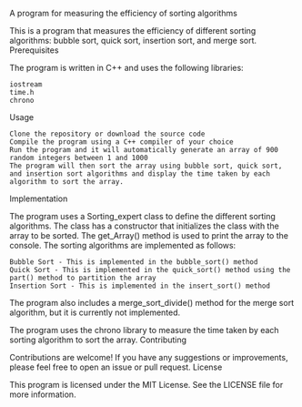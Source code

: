 A program for measuring the efficiency of sorting algorithms

This is a program that measures the efficiency of different sorting algorithms: bubble sort, quick sort, insertion sort, and merge sort.
Prerequisites

The program is written in C++ and uses the following libraries:

    iostream
    time.h
    chrono

Usage

    Clone the repository or download the source code
    Compile the program using a C++ compiler of your choice
    Run the program and it will automatically generate an array of 900 random integers between 1 and 1000
    The program will then sort the array using bubble sort, quick sort, and insertion sort algorithms and display the time taken by each algorithm to sort the array.

Implementation

The program uses a Sorting_expert class to define the different sorting algorithms. The class has a constructor that initializes the class with the array to be sorted. The get_Array() method is used to print the array to the console. The sorting algorithms are implemented as follows:

    Bubble Sort - This is implemented in the bubble_sort() method
    Quick Sort - This is implemented in the quick_sort() method using the part() method to partition the array
    Insertion Sort - This is implemented in the insert_sort() method

The program also includes a merge_sort_divide() method for the merge sort algorithm, but it is currently not implemented.

The program uses the chrono library to measure the time taken by each sorting algorithm to sort the array.
Contributing

Contributions are welcome! If you have any suggestions or improvements, please feel free to open an issue or pull request.
License

This program is licensed under the MIT License. See the LICENSE file for more information.
